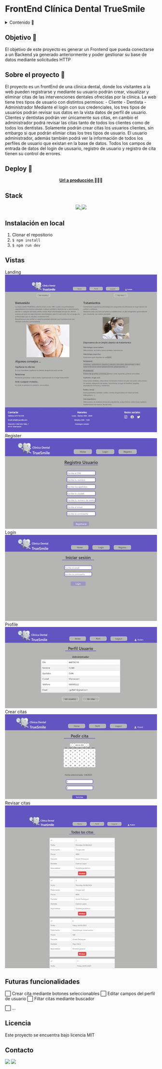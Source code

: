 # FrontEnd Clínica Dental TrueSmile

<details>
  <summary>Contenido 📝</summary>
  <ol>
    <li><a href="#objetivo-🎯">Objetivo</a></li>
    <li><a href="#sobre-el-proyecto-🔎">Sobre el proyecto</a></li>
    <li><a href="#deploy-🚀">Deploy</a></li>
    <li><a href="#stack">Stack</a></li>
    <li><a href="#instalación-en-local">Instalación</a></li>
    <li><a href="#vistas">Vistas</a></li>
    <li><a href="#futuras-funcionalidades">Futuras funcionalidades</a></li>
    <li><a href="#licencia">Licencia</a></li>
    <li><a href="#contacto">Contacto</a></li>
  </ol>
</details>

## Objetivo 🎯
El objetivo de este proyecto es generar un Frontend que pueda conectarse a un Backend ya generado anteriormente y poder gestionar su base de datos mediante solicitudes HTTP

## Sobre el proyecto 🔎
El proyecto es un frontEnd de una clínica dental, donde los visitantes a la web pueden registrarse y mediante su usuario podrán crear, visualizar y eliminar citas de las intervenciones dentales ofrecidas por la clínica. La web tiene tres tipos de usuario con distintos permisos:
    - Cliente
    - Dentista
    - Administrador
Mediante el login con sus credenciales, los tres tipos de usuarios podrán revisar sus datos en la vista datos de perfil de usuario.
Clientes y dentistas podrán ver únicamente sus citas, en cambio el administrador podrá revisar las citas tanto de todos los clientes como de todos los dentistas.
Solamente podrán crear citas los usuarios clientes, sin embargo si que podrán elimiar citas los tres tipos de usuario.
El usuario administrador, además también podrá ver la información de todos los perfiles de usuario que existan en la base de datos.
Todos los campos de entrada de datos del login de ususario, registro de usuario y registro de cita tienen su control de errores.
  
## Deploy 🚀
<div align="center">
    <a href="https://front-end-clinica-dental-true-smile.vercel.app/"><strong>Url a producción </strong></a>🚀🚀🚀
</div>

## Stack
<div align="center">
<a href="https://www.reactjs.com/">
    <img src= "https://img.shields.io/badge/React-20232A?style=for-the-badge&logo=react&logoColor=61DAFB"/>
</a>
<a href="https://developer.mozilla.org/es/docs/Web/JavaScript">
    <img src= "https://img.shields.io/badge/javascipt-EFD81D?style=for-the-badge&logo=javascript&logoColor=black"/>
</a>
 </div>

## Instalación en local
1. Clonar el repositorio
2. ` $ npm install `
3. ``` $ npm run dev ```

## Vistas
Landing
<img src="./src/img/Screenshot_1.jpg">  
Register
<img src="./src/img/Screenshot_2.jpg">
Login
<img src="./src/img/Screenshot_3.jpg">
Profile
<img src="./src/img/Screenshot_4.jpg">
Crear citas
<img src="./src/img/Screenshot_6.jpg">
Revisar citas
<img src="./src/img/Screenshot_5.jpg">

## Futuras funcionalidades
⬜ Crear cita mediante botones seleccionables
⬜ Editar campos del perfil de usuario
⬜ Filtar citas mediante buscador
 
⬜ ...  


## Licencia
Este proyecto se encuentra bajo licencia MIT
 

## Contacto

<a href = "mailto:rgolfe81@gmail.com"><img src="https://img.shields.io/badge/Gmail-C6362C?style=for-the-badge&logo=gmail&logoColor=white" target="_blank"></a>
<a href="https://www.linkedin.com/in/ruben-golfe/" target="_blank"><img src="https://img.shields.io/badge/-LinkedIn-%230077B5?style=for-the-badge&logo=linkedin&logoColor=white" target="_blank"></a> 
</p>
